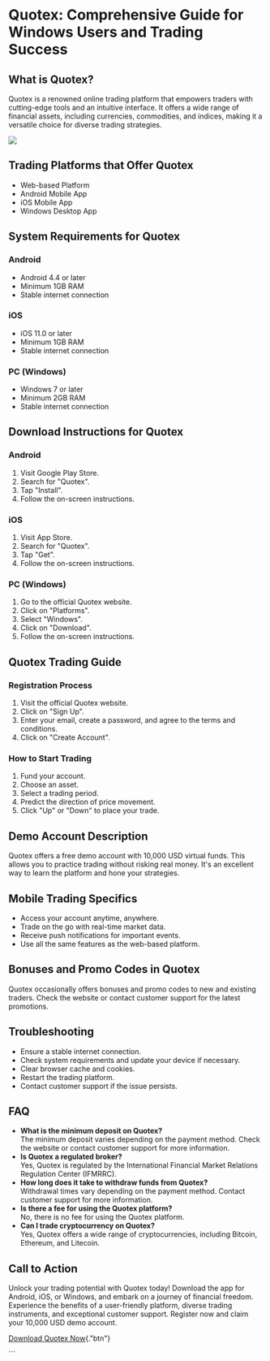 # Quotex: Comprehensive Guide for Windows Users and Trading Success

## What is Quotex?

Quotex is a renowned online trading platform that empowers traders with
cutting-edge tools and an intuitive interface. It offers a wide range of
financial assets, including currencies, commodities, and indices, making
it a versatile choice for diverse trading strategies.

[![](https://static.quotex.io/files/1_en/300_250.jpg)](https://traff.sbs/brokerqxsignupf)

## Trading Platforms that Offer Quotex

-   Web-based Platform
-   Android Mobile App
-   iOS Mobile App
-   Windows Desktop App

## System Requirements for Quotex

### Android

-   Android 4.4 or later
-   Minimum 1GB RAM
-   Stable internet connection

### iOS

-   iOS 11.0 or later
-   Minimum 1GB RAM
-   Stable internet connection

### PC (Windows)

-   Windows 7 or later
-   Minimum 2GB RAM
-   Stable internet connection

## Download Instructions for Quotex

### Android

1.  Visit Google Play Store.
2.  Search for "Quotex".
3.  Tap "Install".
4.  Follow the on-screen instructions.

### iOS

1.  Visit App Store.
2.  Search for "Quotex".
3.  Tap "Get".
4.  Follow the on-screen instructions.

### PC (Windows)

1.  Go to the official Quotex website.
2.  Click on "Platforms".
3.  Select "Windows".
4.  Click on "Download".
5.  Follow the on-screen instructions.

## Quotex Trading Guide

### Registration Process

1.  Visit the official Quotex website.
2.  Click on "Sign Up".
3.  Enter your email, create a password, and agree to the terms and
    conditions.
4.  Click on "Create Account".

### How to Start Trading

1.  Fund your account.
2.  Choose an asset.
3.  Select a trading period.
4.  Predict the direction of price movement.
5.  Click "Up" or "Down" to place your trade.

## Demo Account Description

Quotex offers a free demo account with 10,000 USD virtual funds. This
allows you to practice trading without risking real money. It\'s an
excellent way to learn the platform and hone your strategies.

## Mobile Trading Specifics

-   Access your account anytime, anywhere.
-   Trade on the go with real-time market data.
-   Receive push notifications for important events.
-   Use all the same features as the web-based platform.

## Bonuses and Promo Codes in Quotex

Quotex occasionally offers bonuses and promo codes to new and existing
traders. Check the website or contact customer support for the latest
promotions.

## Troubleshooting

-   Ensure a stable internet connection.
-   Check system requirements and update your device if necessary.
-   Clear browser cache and cookies.
-   Restart the trading platform.
-   Contact customer support if the issue persists.

## FAQ

-   **What is the minimum deposit on Quotex?**\
    The minimum deposit varies depending on the payment method. Check
    the website or contact customer support for more information.
-   **Is Quotex a regulated broker?**\
    Yes, Quotex is regulated by the International Financial Market
    Relations Regulation Center (IFMRRC).
-   **How long does it take to withdraw funds from Quotex?**\
    Withdrawal times vary depending on the payment method. Contact
    customer support for more information.
-   **Is there a fee for using the Quotex platform?**\
    No, there is no fee for using the Quotex platform.
-   **Can I trade cryptocurrency on Quotex?**\
    Yes, Quotex offers a wide range of cryptocurrencies, including
    Bitcoin, Ethereum, and Litecoin.

## Call to Action

Unlock your trading potential with Quotex today! Download the app for
Android, iOS, or Windows, and embark on a journey of financial freedom.
Experience the benefits of a user-friendly platform, diverse trading
instruments, and exceptional customer support. Register now and claim
your 10,000 USD demo account.

[Download Quotex
Now](\%22https://traff.sbs/quotexonelink\%22){."btn"}

\`\`\`

